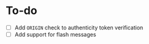 # To-do

- [ ] Add `ORIGIN` check to authenticity token verification
- [ ] Add support for flash messages
